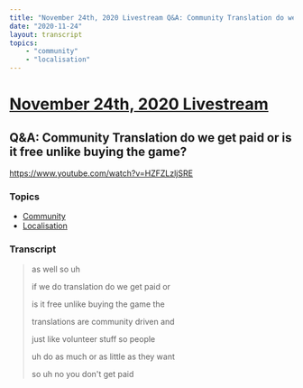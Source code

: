 ```yaml
---
title: "November 24th, 2020 Livestream Q&A: Community Translation do we get paid or is it free unlike buying the game?"
date: "2020-11-24"
layout: transcript
topics:
    - "community"
    - "localisation"
---
```

# [November 24th, 2020 Livestream](../2020-11-24.md)
## Q&A: Community Translation do we get paid or is it free unlike buying the game?
https://www.youtube.com/watch?v=HZFZLzljSRE

### Topics
* [Community](../topics/community.md)
* [Localisation](../topics/localisation.md)

### Transcript

> as well so uh
>
> if we do translation do we get paid or
>
> is it free unlike buying the game the
>
> translations are community driven and
>
> just like volunteer stuff so people
>
> uh do as much or as little as they want
>
> so uh no you don't get paid
